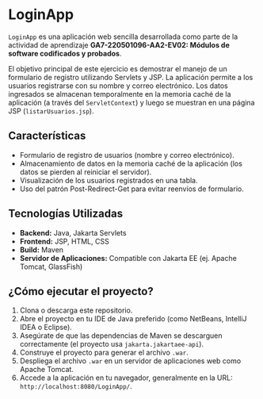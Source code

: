 # LoginApp

`LoginApp` es una aplicación web sencilla desarrollada como parte de la actividad de aprendizaje **GA7-220501096-AA2-EV02: Módulos de software codificados y probados**.

El objetivo principal de este ejercicio es demostrar el manejo de un formulario de registro utilizando Servlets y JSP. La aplicación permite a los usuarios registrarse con su nombre y correo electrónico. Los datos ingresados se almacenan temporalmente en la memoria caché de la aplicación (a través del `ServletContext`) y luego se muestran en una página JSP (`listarUsuarios.jsp`).

## Características

*   Formulario de registro de usuarios (nombre y correo electrónico).
*   Almacenamiento de datos en la memoria caché de la aplicación (los datos se pierden al reiniciar el servidor).
*   Visualización de los usuarios registrados en una tabla.
*   Uso del patrón Post-Redirect-Get para evitar reenvíos de formulario.

## Tecnologías Utilizadas

*   **Backend:** Java, Jakarta Servlets
*   **Frontend:** JSP, HTML, CSS
*   **Build:** Maven
*   **Servidor de Aplicaciones:** Compatible con Jakarta EE (ej. Apache Tomcat, GlassFish)

## ¿Cómo ejecutar el proyecto?

1.  Clona o descarga este repositorio.
2.  Abre el proyecto en tu IDE de Java preferido (como NetBeans, IntelliJ IDEA o Eclipse).
3.  Asegúrate de que las dependencias de Maven se descarguen correctamente (el proyecto usa `jakarta.jakartaee-api`).
4.  Construye el proyecto para generar el archivo `.war`.
5.  Despliega el archivo `.war` en un servidor de aplicaciones web como Apache Tomcat.
6.  Accede a la aplicación en tu navegador, generalmente en la URL: `http://localhost:8080/LoginApp/`.
